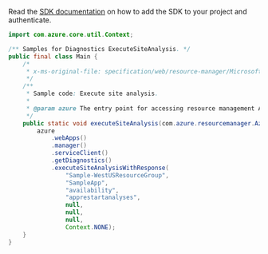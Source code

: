 Read the [SDK documentation](https://github.com/Azure/azure-sdk-for-java/blob/azure-resourcemanager_2.14.0/sdk/resourcemanager/azure-resourcemanager/README.md) on how to add the SDK to your project and authenticate.

```java
import com.azure.core.util.Context;

/** Samples for Diagnostics ExecuteSiteAnalysis. */
public final class Main {
    /*
     * x-ms-original-file: specification/web/resource-manager/Microsoft.Web/stable/2021-03-01/examples/Diagnostics_ExecuteSiteAnalysis.json
     */
    /**
     * Sample code: Execute site analysis.
     *
     * @param azure The entry point for accessing resource management APIs in Azure.
     */
    public static void executeSiteAnalysis(com.azure.resourcemanager.AzureResourceManager azure) {
        azure
            .webApps()
            .manager()
            .serviceClient()
            .getDiagnostics()
            .executeSiteAnalysisWithResponse(
                "Sample-WestUSResourceGroup",
                "SampleApp",
                "availability",
                "apprestartanalyses",
                null,
                null,
                null,
                Context.NONE);
    }
}
```
